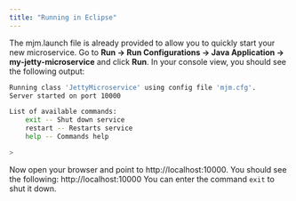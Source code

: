```yaml
---
title: "Running in Eclipse"
---
```


The mjm.launch file is already provided to allow you to quickly start your new microservice.
Go to **Run -> Run Configurations -> Java Application -> my-jetty-microservice** and click **Run**.
In your console view, you should see the following output:

```bash
Running class 'JettyMicroservice' using config file 'mjm.cfg'.
Server started on port 10000

List of available commands:
    exit -- Shut down service
    restart -- Restarts service
    help -- Commands help

>
```

Now open your browser and point to http://localhost:10000.
You should see the following: http://localhost:10000 You can enter the command `exit` to shut it down.
